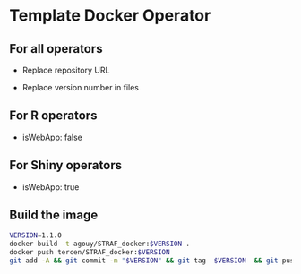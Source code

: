 # Template Docker Operator

## For all operators

* Replace repository URL

* Replace version number in files

## For R operators

* isWebApp: false

## For Shiny operators

* isWebApp: true

## Build the image

```bash
VERSION=1.1.0
docker build -t agouy/STRAF_docker:$VERSION .
docker push tercen/STRAF_docker:$VERSION
git add -A && git commit -m "$VERSION" && git tag  $VERSION  && git push && git push --tags
```
